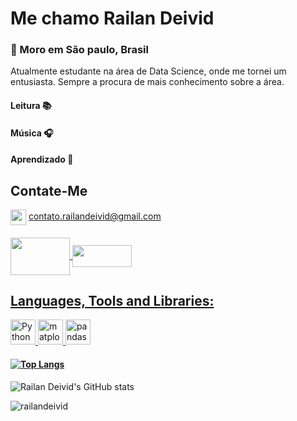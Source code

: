 # Me chamo Railan Deivid
### :round_pushpin: Moro em São paulo, Brasil
Atualmente estudante na área de Data Science, onde me tornei um entusiasta. Sempre a procura de mais conhecimento sobre a área.
#### Leitura :books:
#### Música :headphones:
#### Aprendizado :brain:

## Contate-Me
<img align="center" src="https://cdn.icon-icons.com/icons2/272/PNG/512/Gmail_29991.png" width="25px" height="25px"> contato.railandeivid@gmail.com  

####
<a href="https://www.instagram.com/eae_railan/" target="_blank">
<img align="center" src="https://cdn.icon-icons.com/icons2/2699/PNG/512/instagram_logo_icon_170643.png" width="95px" height="60px">
<a href="https://www.linkedin.com/in/railandeivid/" target="_blank">
 <img align="center" src="https://cdn.icon-icons.com/icons2/2530/PNG/512/linkedin_button_icon_151847.png" width="95px" height="35px">  
 
 
## **Languages, Tools and Libraries:**  
  
 <p align="left">  
<img src="https://cdn.icon-icons.com/icons2/2699/PNG/512/python_vertical_logo_icon_168039.png" alt="Python" width="40" height="40" /> 
<img src="https://matplotlib.org/stable/_static/logo2_compressed.svg" alt="matplotlib" width="40" height="40" />
<img src="https://numfocus.org/wp-content/uploads/2016/07/pandas-logo-300.png" alt="pandas" width="40" height="40" />

   
 #### [![Top Langs](https://github-readme-stats.vercel.app/api/top-langs/?username=RailanDeivid&layout=compact)](https://github.com/RailanDeivid/github-readme-stats)
   
![Railan Deivid's GitHub stats](https://github-readme-stats.vercel.app/api?username=RailanDeivid&show_icons=true&theme=dark)
     
   
   
   <p align="left"> <img src="https://komarev.com/ghpvc/?username=railandeivid" alt="railandeivid" /> </p>

